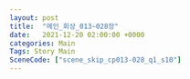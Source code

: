 ```yaml
---
layout: post
title:  "메인_회상_013~028장"
date:   2021-12-20 02:00:00 +0000
categories: Main
Tags: Story Main
SceneCode: ["scene_skip_cp013-028_q1_s10"]
---
```

